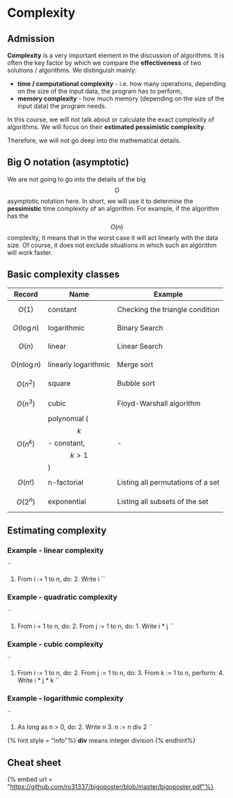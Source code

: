 # Complexity

## Admission

**Complexity** is a very important element in the discussion of algorithms. It is often the key factor by which we compare the **effectiveness** of two solutions / algorithms. We distinguish mainly:

* **time / computational complexity** - i.e. how many operations, depending on the size of the input data, the program has to perform,
* **memory complexity** - how much memory (depending on the size of the input data) the program needs.

In this course, we will not talk about or calculate the exact complexity of algorithms. We will focus on their **estimated pessimistic complexity**.

Therefore, we will not go deep into the mathematical details.

## Big O notation (asymptotic)

We are not going to go into the details of the big $$O$$ asymptotic notation here. In short, we will use it to determine the **pessimistic** time complexity of an algorithm. For example, if the algorithm has the $$O(n)$$ complexity, it means that in the worst case it will act linearly with the data size. Of course, it does not exclude situations in which such an algorithm will work faster.

## Basic complexity classes

| Record           | Name                                    | Example                                |
| ---------------- | --------------------------------------- | -------------------------------------- |
| $$O(1)$$         | constant                                | Checking the triangle condition        |
| $$O(\log{n})$$   | logarithmic                             | Binary Search                          |
| $$O(n) $$        | linear                                  | Linear Search                          |
| $$O(n \log{n})$$ | linearly logarithmic                    | Merge sort                             |
| $$O(n ^ 2)$$     | square                                  | Bubble sort                            |
| $$O(n ^ 3)$$     | cubic                                   | Floyd-Warshall algorithm               |
| $$O(n ^ k)$$     | polynomial ($$k$$ - constant, $$k>1$$)  | -                                      |
| $$O(n!)$$        | n-factorial                             | Listing all permutations of a set      |
| $$O(2^n)$$       | exponential                             | Listing all subsets of the set         |

## Estimating complexity

### Example - linear complexity

``
1. From i := 1 to n, do:
    2. Write i
``

### Example - quadratic complexity

``
1. From i  = 1 to n, do:
    2. From j := 1 to n, do:
        1. Write i * j
``

### Example - cubic complexity

``
1. From i := 1 to n, do:
    2. From j := 1 to n, do:
        3. From k := 1 to n, perform:
            4. Write i * j * k
``

### Example - logarithmic complexity

``
1. As long as n > 0, do:
    2. Write n
    3. n := n div 2
``

{% hint style = "info"%}
**div** means integer division
{% endhint%}

## Cheat sheet

{% embed url = "https://github.com/ro31337/bigoposter/blob/master/bigoposter.pdf"%}